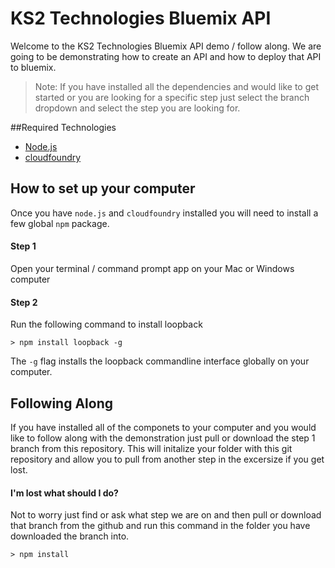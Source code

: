 # KS2 Technologies Bluemix API

Welcome to the KS2 Technologies Bluemix API demo / follow along. We are going to be demonstrating how to create an API and how to deploy that API to bluemix. 

> Note: If you have installed all the dependencies and would like to get started or you are looking for a specific step just select the branch dropdown and select the step you are looking for. 

##Required Technologies
* [Node.js](https://nodejs.org/en/download/)
* [cloudfoundry](https://github.com/cloudfoundry/cli#downloads)

## How to set up your computer
Once you have `node.js` and `cloudfoundry` installed you will need to install a few global `npm` package.

#### Step 1
Open your terminal / command prompt app on your Mac or Windows computer 

#### Step 2
Run the following command to install loopback

```
> npm install loopback -g
```
The `-g` flag installs the loopback commandline interface globally on your computer. 

## Following Along
If you have installed all of the componets to your computer and you would like to follow along with the demonstration just pull or download the step 1 branch from this repository. This will initalize your folder with this git repository and allow you to pull from another step in the excersize if you get lost.

#### I'm lost what should I do?
Not to worry just find or ask what step we are on and then pull or download that branch from the github and run this command in the folder you have downloaded the branch into.

```
> npm install
``` 

